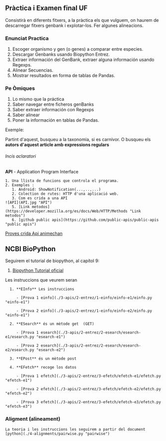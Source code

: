 ## Pràctica i Examen final UF

Consistirà en diferents fitxers, a la pràctica els que vulguem, on haurem de descarregar fitxers genbank i explotar-los. Fer algunes alineacions.


### Enunciat Practica

1. Escoger organismo y gen (o genes) a comparar entre especies.
2. Descargar Genbanks usando Biopython Entrez.
3. Extraer información del GenBank, extraer alguna información usando Regexps.
4. Alinear Secuencias.
5. Mostrar resultados en forma de tablas de Pandas.

### Pe Òmiques

1. Lo mismo que la práctica
2. Saber navegar entre ficheros genBanks
3. Saber extraer información con Regexps
4. Saber alinear
5. Poner la información en tablas de Pandas.


Exemple:

Partint d'aquest, busqueu a la taxonomia, si es carnívor.
O busqueu els **autors d'aquest article amb expressions regulars**


###### Incís aclaratori

**API** - Application Program Interface

    1. Una llista de funcions que controla el programa.
    2. Exemples : 
       1. Android: ShowNotification(...,..,...)
       2. Colection de rutes: HTTP d'una aplicació web.
       3. Com es crida a una API 
    ![API](API.jpg "API")
       5. [Link metodos](https://developer.mozilla.org/es/docs/Web/HTTP/Methods "Link metodos")
       6. [github public apis](https://github.com/public-apis/public-apis "public apis")
   
   [Proves crida Api animechan](./3-apis/1-requests/animechan.py "crida animechan")


   ## NCBI BioPython

   Seguirem el tutorial de biopython, al capítol 9:

   1. [Biopython Tutorial oficial](http://biopython.org/DIST/docs/tutorial/Tutorial.html#sec143 "biopython")
   
   Les instruccions que veurem seran

      1. **EInfo** Les instruccions 
   
         - [Prova 1 einfo](./3-apis/2-entrez/1-einfo/einfo-e1/einfo.py "einfo-e1")

         - [Prova 2 einfo](./3-apis/2-entrez/1-einfo/einfo-e2/einfo.py "einfo-e1")
    
      2. **ESearch** és un mètode get  (GET)
   
         - [Prova 1 esearch](./3-apis/2-entrez/2-esearch/esearch-e1/esearch.py "esearch-e1")
   
         - [Prova 2 esearch](./3-apis/2-entrez/2-esearch/esearch-e2/esearch.py "esearch-e2")
   
      3. **EPost** és un mètode post
   
      4. **EFetch** recoge los datos

         - [Prova 1 efetch](./3-apis/2-entrez/3-efetch/efetch-e1/efetch.py "efetch-e1")

         - [Prova 2 efetch](./3-apis/2-entrez/3-efetch/efetch-e2/efetch.py "efetch-e2")

         - [Prova 3 efetch](./3-apis/2-entrez/3-efetch/efetch-e3/efetch.py "efetch-e3")

   ### Aligment (alineament)

    La teoria i les instruccions les seguirem a partir del document [python](./4-alignments/pairwise.py "pairwise")


   




